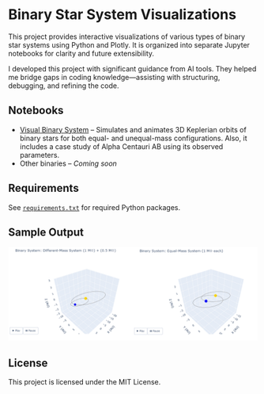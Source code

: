 # Binary Star System Visualizations

This project provides interactive visualizations of various types of binary star systems using Python and Plotly. It is organized into separate Jupyter notebooks for clarity and future extensibility.

I developed this project with significant guidance from AI tools. They helped me bridge gaps in coding knowledge—assisting with structuring, debugging, and refining the code. 

## Notebooks

- [Visual Binary System](notebooks/01_visual_binary.ipynb) – Simulates and animates 3D Keplerian orbits of binary stars for both equal- and unequal-mass configurations. Also, it includes a case study of Alpha Centauri AB using its observed parameters.
- Other binaries – *Coming soon*

## Requirements

See [`requirements.txt`](requirements.txt) for required Python packages.

## Sample Output

![Visual Binary Sample](images/visual_binary_sample.gif)

## License

This project is licensed under the MIT License.
